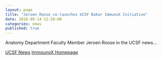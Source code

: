 ```yaml
---
layout: page
title: "Jeroen Roose co-launches UCSF Bakar ImmunoX Initiative"
date: 2018-09-14 12:50:00
categories: news
published: true
---
```

Anatomy Department Faculty Member Jeroen Roose in the UCSF news...


[UCSF News](https://www.ucsf.edu/news/2018/09/411636/immunox-initiative-radical-collaboration-across-ucsf)
[ImmounoX Homepage](https://immunox.ucsf.edu/)
